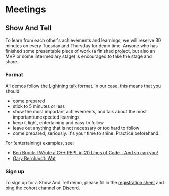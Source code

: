 # Meetings

## Show And Tell

To learn from each other's achievements and learnings, we will reserve 30 minutes on every Tuesday and Thursday for demo time. Anyone who has finished some presentable piece of work (a finished project, but also an MVP or some intermediary stage) is encouraged to take the stage and share.

### Format

All demos follow the [Lightning talk](https://en.wikipedia.org/wiki/Lightning_talk) format. In our case, this means that you should:
- come prepared
- stick to 5 minutes or less
- show the most important achievements, and talk about the most important/unexpected learnings
- keep it light, entertaining and easy to follow
- leave out anything that is not necessary or too hard to follow
- come prepared, seriously. It's your time to shine. Practice beforehand.

For (entertaining) examples, see:
- [Ben Brock: I Wrote a C++ REPL in 20 Lines of Code - And so can you!](https://www.youtube.com/watch?v=vzKKKdK7eDA)
- [Gary Bernhardt: Wat](https://www.destroyallsoftware.com/talks/wat)


### Sign up

To sign up for a Show And Tell demo, please fill in the [registration sheet](https://docs.google.com/spreadsheets/d/16BshS5tb3vlhcZCvvjtPllSxLRndpy3QcEdqHpMxkek/edit?usp=sharing) and ping the cohort channel on Discord.
